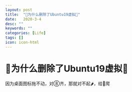 ```yaml
---
layout: post
title:  "👴为什么删除了Ubuntu19虚拟🐓"
date:   2020-3-4
desc: ""
keywords: ""
categories: [Life]
tags: []
icon: icon-html
---
```


# 👴为什么删除了Ubuntu19虚拟🐓

因为桌面图标拖不动，对⑧齐，那就对不起🌶，给👴爬

